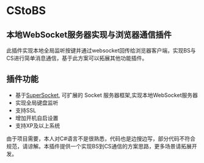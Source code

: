 # CStoBS
## 本地WebSocket服务器实现与浏览器通信插件
此插件实现本地全局监听按键并通过websocket回传给浏览器客户端，实现BS与CS进行简单消息通信，基于此方案可以拓展其他功能插件。
## 插件功能
* 基于[SuperSocket](https://github.com/kerryjiang/SuperSocket), 可扩展的 Socket 服务器框架,实现本地WebSocket服务器
* 实现全局键盘监听
* 支持SSL
* 增加开机自启设置
* 支持XP及以上系统

由于项目需要，本人对C#语言不是很熟悉，代码也是边搜边写，部分代码不符合规范，请谅解。本插件提供一个实现BS到CS通信的方案思路，更多场景请拓展开发。